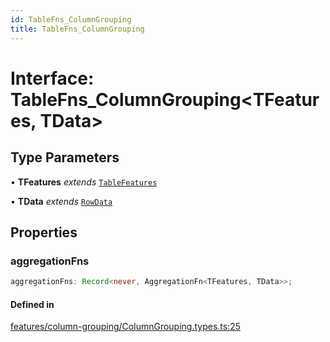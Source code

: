 ```yaml
---
id: TableFns_ColumnGrouping
title: TableFns_ColumnGrouping
---
```


# Interface: TableFns\_ColumnGrouping\<TFeatures, TData\>

## Type Parameters

• **TFeatures** *extends* [`TableFeatures`](../type-aliases/tablefeatures.md)

• **TData** *extends* [`RowData`](../type-aliases/rowdata.md)

## Properties

### aggregationFns

```ts
aggregationFns: Record<never, AggregationFn<TFeatures, TData>>;
```

#### Defined in

[features/column-grouping/ColumnGrouping.types.ts:25](https://github.com/TanStack/table/blob/main/packages/table-core/src/features/column-grouping/ColumnGrouping.types.ts#L25)
